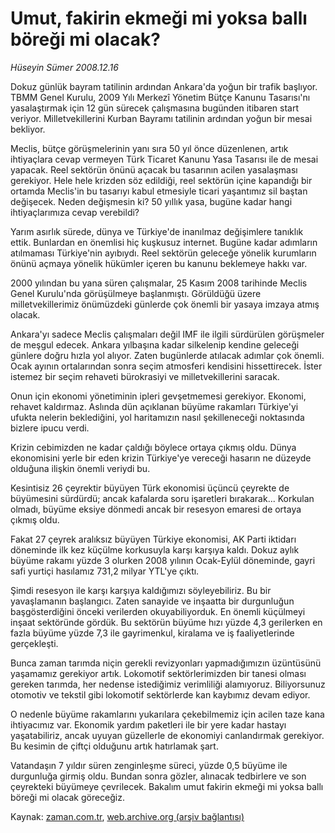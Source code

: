# Umut, fakirin ekmeği mi yoksa ballı böreği mi olacak?

*Hüseyin Sümer 2008.12.16*

<tr><td class="metin" colspan="2" style="padding-top: 20px; padding-left: 5px; padding-right: 10px;">Dokuz günlük bayram tatilinin ardından Ankara'da yoğun bir trafik başlıyor. TBMM Genel Kurulu, 2009 Yılı Merkezî Yönetim Bütçe Kanunu Tasarısı'nı yasalaştırmak için 12 gün sürecek çalışmasına bugünden itibaren start veriyor. Milletvekillerini Kurban Bayramı tatilinin ardından yoğun bir mesai bekliyor.</td></tr><tr><td class="metin" colspan="2" style="padding-top: 20px; padding-left: 5px; padding-right: 10px;"><p> Meclis, bütçe görüşmelerinin yanı sıra 50 yıl önce düzenlenen, artık ihtiyaçlara cevap vermeyen Türk Ticaret Kanunu Yasa Tasarısı ile de mesai yapacak. Reel sektörün önünü açacak bu tasarının acilen yasalaşması gerekiyor. Hele hele krizden söz edildiği, reel sektörün içine kapandığı bir ortamda Meclis'in bu tasarıyı kabul etmesiyle ticari yaşantımız sil baştan değişecek. Neden değişmesin ki? 50 yıllık yasa, bugüne kadar hangi ihtiyaçlarımıza cevap verebildi? 
<p> Yarım asırlık sürede, dünya ve Türkiye'de inanılmaz değişimlere tanıklık ettik. Bunlardan en önemlisi hiç kuşkusuz internet. Bugüne kadar adımların atılmaması Türkiye'nin ayıbıydı. Reel sektörün geleceğe yönelik kurumların önünü açmaya yönelik hükümler içeren bu kanunu beklemeye hakkı var.
<p> 2000 yılından bu yana süren çalışmalar, 25 Kasım 2008 tarihinde Meclis Genel Kurulu'nda görüşülmeye başlanmıştı. Görüldüğü üzere milletvekillerimiz önümüzdeki günlerde çok önemli bir yasaya imzaya atmış olacak.
<p> Ankara'yı sadece Meclis çalışmaları değil IMF ile ilgili sürdürülen görüşmeler de meşgul edecek. Ankara yılbaşına kadar silkelenip kendine geleceği günlere doğru hızla yol alıyor. Zaten bugünlerde atılacak adımlar çok önemli. Ocak ayının ortalarından sonra seçim atmosferi kendisini hissettirecek. İster istemez bir seçim rehaveti bürokrasiyi ve milletvekillerini saracak.
<p> Onun için ekonomi yönetiminin ipleri gevşetmemesi gerekiyor. Ekonomi, rehavet kaldırmaz. Aslında dün açıklanan büyüme rakamları Türkiye'yi ufukta nelerin beklediğini, yol haritamızın nasıl şekilleneceği noktasında bizlere ipucu verdi. 
<p>Krizin cebimizden ne kadar çaldığı böylece ortaya çıkmış oldu. Dünya ekonomisini yerle bir eden krizin Türkiye'ye vereceği hasarın ne düzeyde olduğuna ilişkin önemli veriydi bu.
<p>Kesintisiz 26 çeyrektir büyüyen Türk ekonomisi üçüncü çeyrekte de büyümesini sürdürdü; ancak kafalarda soru işaretleri bırakarak... Korkulan olmadı, büyüme eksiye dönmedi ancak bir resesyon emaresi de ortaya çıkmış oldu. 
<p>Fakat 27 çeyrek aralıksız büyüyen Türkiye ekonomisi, AK Parti iktidarı döneminde ilk kez küçülme korkusuyla karşı karşıya kaldı. Dokuz aylık büyüme rakamı yüzde 3 olurken 2008 yılının Ocak-Eylül döneminde, gayri safi yurtiçi hasılamız 731,2 milyar YTL'ye çıktı.
<p> Şimdi resesyon ile karşı karşıya kaldığımızı söyleyebiliriz. Bu bir yavaşlamanın başlangıcı. Zaten sanayide ve inşaatta bir durgunluğun başgösterdiğini önceki verilerden okuyabiliyorduk. En önemli küçülmeyi inşaat sektöründe gördük. Bu sektörün büyüme hızı yüzde 4,3 gerilerken en fazla büyüme yüzde 7,3 ile gayrimenkul, kiralama ve iş faaliyetlerinde gerçekleşti.
<p> Bunca zaman tarımda niçin gerekli revizyonları yapmadığımızın üzüntüsünü yaşamamız gerekiyor artık. Lokomotif sektörlerimizden bir tanesi olması gereken tarımda, her nedense istediğimiz verimliliği alamıyoruz. Biliyorsunuz otomotiv ve tekstil gibi lokomotif sektörlerde kan kaybımız devam ediyor.
<p> O nedenle büyüme rakamlarını yukarılara çekebilmemiz için acilen taze kana ihtiyacımız var. Ekonomik yardım paketleri ile bir yere kadar hastayı yaşatabiliriz, ancak uyuyan güzellerle de ekonomiyi canlandırmak gerekiyor. Bu kesimin de çiftçi olduğunu artık hatırlamak şart.
<p> Vatandaşın 7 yıldır süren zenginleşme süreci, yüzde 0,5 büyüme ile durgunluğa girmiş oldu. Bundan sonra gözler, alınacak tedbirlere ve son çeyrekteki büyümeye çevrilecek. Bakalım umut fakirin ekmeği mi yoksa ballı böreği mi olacak göreceğiz.<br/></p></p></p></p></p></p></p></p></p></p></p></p></td></tr>

Kaynak: [zaman.com.tr](http://zaman.com.tr/yazar.do?yazino=770742), [web.archive.org (arşiv bağlantısı)](http://web.archive.org/web/20090216091957/http://zaman.com.tr:80/yazar.do?yazino=770742)
